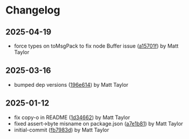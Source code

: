# Changelog


## 2025-04-19
- force types on toMsgPack to fix node Buffer issue ([a15701f](https://github.com/mjt-engine/byte/commit/a15701f52507da1c60b5cfbdc8fe8c6efb55d786)) by Matt Taylor

## 2025-03-16
- bumped dep versions ([196e614](https://github.com/mjt-engine/byte/commit/196e614e9cdb3acecd147d8d0f1fc10062b21162)) by Matt Taylor

## 2025-01-12
- fix copy-o in README ([1d34662](https://github.com/mjt-engine/byte/commit/1d34662cd076710982a0c9e91ea4190a7af0573d)) by Matt Taylor
- fixed assert->byte misname on package.json ([a7e1b81](https://github.com/mjt-engine/byte/commit/a7e1b81c59903707b599df4f24693af7aef27aa6)) by Matt Taylor
- initial-commit ([fb7983d](https://github.com/mjt-engine/byte/commit/fb7983d7920e5322f5011edf3211be1e5d9e4070)) by Matt Taylor
